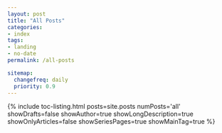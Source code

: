 ```yaml
---
layout: post
title: "All Posts"
categories:
- index
tags:
- landing
- no-date
permalink: /all-posts

sitemap:
  changefreq: daily
  priority: 0.9
---
```


{% include toc-listing.html posts=site.posts numPosts='all' showDrafts=false showAuthor=true showLongDescription=true showOnlyArticles=false showSeriesPages=true showMainTag=true %}
